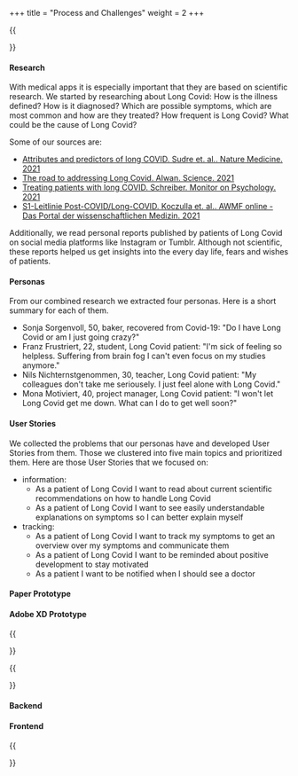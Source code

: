 +++
title = "Process and Challenges"
weight = 2
+++

{{<section title="Design">}}
#### Research
With medical apps it is especially important that they are based on scientific research.
We started by researching about Long Covid: How is the illness defined? How is it diagnosed? 
Which are possible symptoms, which are most common and how are they treated? 
How frequent is Long Covid? What could be the cause of Long Covid?

Some of our sources are:
* [Attributes and predictors of long COVID. Sudre et. al.. Nature Medicine. 2021](https://www.nature.com/articles/s41591-021-01292-y)
* [The road to addressing Long Covid. Alwan. Science. 2021](https://www.science.org/doi/10.1126/science.abg7113)
* [Treating patients with long COVID. Schreiber. Monitor on Psychology. 2021](https://www.apa.org/monitor/2021/07/treating-long-covid)
* [S1-Leitlinie Post-COVID/Long-COVID. Koczulla et. al.. AWMF online - Das Portal der wissenschaftlichen Medizin. 2021](https://www.awmf.org/uploads/tx_szleitlinien/020-027l_S1_Post_COVID_Long_COVID_2021-07.pdf)

Additionally, we read personal reports published by patients of Long Covid on 
social media platforms like Instagram or Tumblr. Although not scientific, these reports helped us 
get insights into the every day life, fears and wishes of patients. 

#### Personas 
From our combined research we extracted four personas. Here is a short summary for each of them.

* Sonja Sorgenvoll, 50, baker, recovered from Covid-19: "Do I have Long Covid or am I just going crazy?"
* Franz Frustriert, 22, student, Long Covid patient: "I'm sick of feeling so helpless. Suffering from brain fog I can't even focus on my studies anymore."
* Nils Nichternstgenommen, 30, teacher, Long Covid patient: "My colleagues don't take me seriousely. I just feel alone with Long Covid."
* Mona Motiviert, 40, project manager, Long Covid patient: "I won't let Long Covid get me down. What can I do to get well soon?"

#### User Stories
We collected the problems that our personas have and developed User Stories from them. 
Those we clustered into five main topics and prioritized them. Here are those User Stories that we focused on:
* information: 
  * As a patient of Long Covid I want to read about current scientific recommendations on how to handle Long Covid
  * As a patient of Long Covid I want to see easily understandable explanations on symptoms so I can better explain myself
* tracking:
  * As a patient of Long Covid I want to track my symptoms to get an overview over my symptoms and communicate them
  * As a patient of Long Covid I want to be reminded about positive development to stay motivated
  * As a patient I want to be notified when I should see a doctor

#### Paper Prototype

#### Adobe XD Prototype

{{</section>}}

{{<section title="Implementation and Workflow">}}
#### Backend

#### Frontend 
{{</section>}}